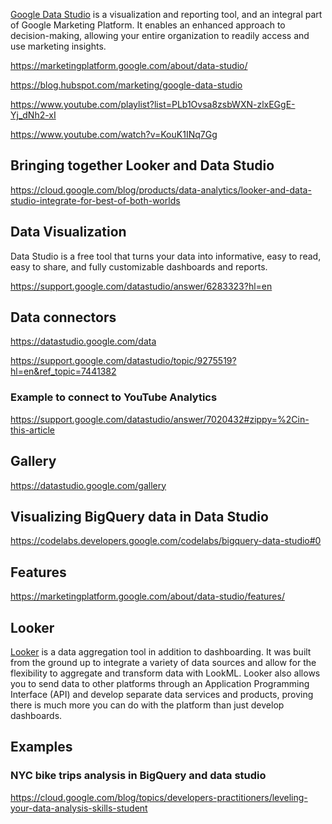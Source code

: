 [Google Data Studio](https://marketingplatform.google.com/about/) is a visualization and reporting tool, and an integral part of Google Marketing Platform. It enables an enhanced approach to decision-making, allowing your entire organization to readily access and use marketing insights.

https://marketingplatform.google.com/about/data-studio/

https://blog.hubspot.com/marketing/google-data-studio

https://www.youtube.com/playlist?list=PLb1Ovsa8zsbWXN-zlxEGgE-Yj_dNh2-xI

https://www.youtube.com/watch?v=KouK1INq7Gg

## Bringing together Looker and Data Studio

https://cloud.google.com/blog/products/data-analytics/looker-and-data-studio-integrate-for-best-of-both-worlds

## Data Visualization

Data Studio is a free tool that turns your data into informative, easy to read, easy to share, and fully customizable dashboards and reports. 

https://support.google.com/datastudio/answer/6283323?hl=en


## Data connectors

https://datastudio.google.com/data

https://support.google.com/datastudio/topic/9275519?hl=en&ref_topic=7441382

### Example to connect to YouTube Analytics

https://support.google.com/datastudio/answer/7020432#zippy=%2Cin-this-article

## Gallery

https://datastudio.google.com/gallery


## Visualizing BigQuery data in Data Studio

https://codelabs.developers.google.com/codelabs/bigquery-data-studio#0

## Features

https://marketingplatform.google.com/about/data-studio/features/

## Looker

[Looker](Looker) is a data aggregation tool in addition to dashboarding. It was built from the ground up to integrate a variety of data sources and allow for the flexibility to aggregate and transform data with LookML. Looker also allows you to send data to other platforms through an Application Programming Interface (API) and develop separate data services and products, proving there is much more you can do with the platform than just develop dashboards.


## Examples 

### NYC bike trips analysis in BigQuery and data studio

https://cloud.google.com/blog/topics/developers-practitioners/leveling-your-data-analysis-skills-student

